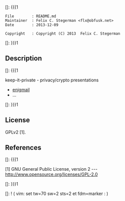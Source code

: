 []: {{{1

    File        : README.md
    Maintainer  : Felix C. Stegerman <flx@obfusk.net>
    Date        : 2013-12-09

    Copyright   : Copyright (C) 2013  Felix C. Stegerman

[]: }}}1

## Description
[]: {{{1

  keep-it-private - privacy/crypto presentations

  * [enigmail](http://obfusk.github.io/keep-it-private/enigmail)
  * ...

[]: }}}1

## License

  GPLv2 [1].

## References
[]: {{{1

  [1] GNU General Public License, version 2
  --- http://www.opensource.org/licenses/GPL-2.0

[]: }}}1

[]: ! ( vim: set tw=70 sw=2 sts=2 et fdm=marker : )

